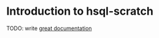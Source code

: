 # Introduction to hsql-scratch

TODO: write [great documentation](http://jacobian.org/writing/great-documentation/what-to-write/)
